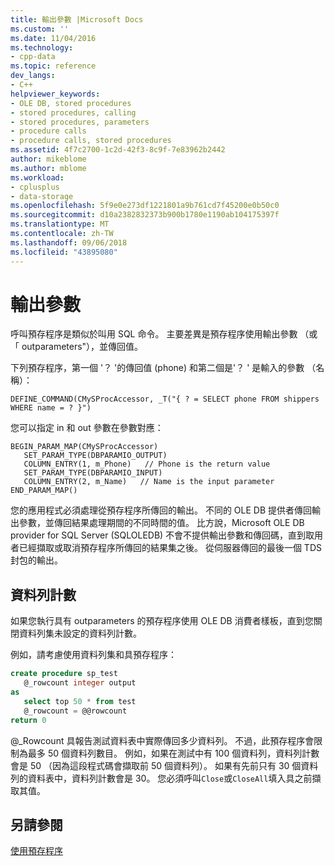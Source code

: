 ```yaml
---
title: 輸出參數 |Microsoft Docs
ms.custom: ''
ms.date: 11/04/2016
ms.technology:
- cpp-data
ms.topic: reference
dev_langs:
- C++
helpviewer_keywords:
- OLE DB, stored procedures
- stored procedures, calling
- stored procedures, parameters
- procedure calls
- procedure calls, stored procedures
ms.assetid: 4f7c2700-1c2d-42f3-8c9f-7e83962b2442
author: mikeblome
ms.author: mblome
ms.workload:
- cplusplus
- data-storage
ms.openlocfilehash: 5f9e0e273df1221801a9b761cd7f45200e0b50c0
ms.sourcegitcommit: d10a2382832373b900b1780e1190ab104175397f
ms.translationtype: MT
ms.contentlocale: zh-TW
ms.lasthandoff: 09/06/2018
ms.locfileid: "43895080"
---
```

# <a name="output-parameters"></a>輸出參數

呼叫預存程序是類似於叫用 SQL 命令。 主要差異是預存程序使用輸出參數 （或 「 outparameters"），並傳回值。

下列預存程序，第一個 '？ '的傳回值 (phone) 和第二個是'？ ' 是輸入的參數 （名稱）：

```  
DEFINE_COMMAND(CMySProcAccessor, _T("{ ? = SELECT phone FROM shippers WHERE name = ? }")  
```  

您可以指定 in 和 out 參數在參數對應：

```  
BEGIN_PARAM_MAP(CMySProcAccessor)  
   SET_PARAM_TYPE(DBPARAMIO_OUTPUT)  
   COLUMN_ENTRY(1, m_Phone)   // Phone is the return value
   SET_PARAM_TYPE(DBPARAMIO_INPUT)  
   COLUMN_ENTRY(2, m_Name)   // Name is the input parameter
END_PARAM_MAP()  
```  

您的應用程式必須處理從預存程序所傳回的輸出。 不同的 OLE DB 提供者傳回輸出參數，並傳回結果處理期間的不同時間的值。 比方說，Microsoft OLE DB provider for SQL Server (SQLOLEDB) 不會不提供輸出參數和傳回碼，直到取用者已經擷取或取消預存程序所傳回的結果集之後。 從伺服器傳回的最後一個 TDS 封包的輸出。

## <a name="row-count"></a>資料列計數

如果您執行具有 outparameters 的預存程序使用 OLE DB 消費者樣板，直到您關閉資料列集未設定的資料列計數。

例如，請考慮使用資料列集和具預存程序：

```sql
create procedure sp_test
   @_rowcount integer output
as
   select top 50 * from test
   @_rowcount = @@rowcount
return 0
```  

\@_Rowcount 具報告測試資料表中實際傳回多少資料列。 不過，此預存程序會限制為最多 50 個資料列數目。 例如，如果在測試中有 100 個資料列，資料列計數會是 50 （因為這段程式碼會擷取前 50 個資料列）。 如果有先前只有 30 個資料列的資料表中，資料列計數會是 30。 您必須呼叫`Close`或`CloseAll`填入具之前擷取其值。

## <a name="see-also"></a>另請參閱

[使用預存程序](../../data/oledb/using-stored-procedures.md)